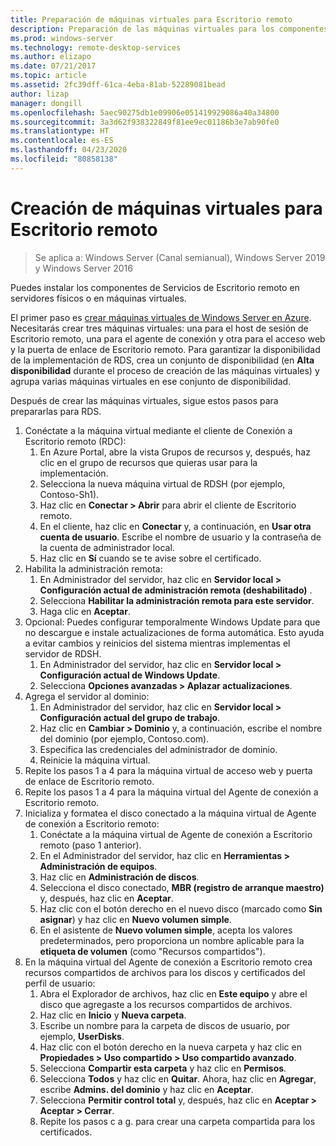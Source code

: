 ```yaml
---
title: Preparación de máquinas virtuales para Escritorio remoto
description: Preparación de las máquinas virtuales para los componentes de Escritorio remoto
ms.prod: windows-server
ms.technology: remote-desktop-services
ms.author: elizapo
ms.date: 07/21/2017
ms.topic: article
ms.assetid: 2fc39dff-61ca-4eba-81ab-52289081bead
author: lizap
manager: dongill
ms.openlocfilehash: 5aec90275db1e09906e051419929086a40a34800
ms.sourcegitcommit: 3a3d62f938322849f81ee9ec01186b3e7ab90fe0
ms.translationtype: HT
ms.contentlocale: es-ES
ms.lasthandoff: 04/23/2020
ms.locfileid: "80858138"
---
```

# <a name="create-virtual-machines-for-remote-desktop"></a>Creación de máquinas virtuales para Escritorio remoto

>Se aplica a: Windows Server (Canal semianual), Windows Server 2019 y Windows Server 2016

Puedes instalar los componentes de Servicios de Escritorio remoto en servidores físicos o en máquinas virtuales. 

El primer paso es [crear máquinas virtuales de Windows Server en Azure](/azure/virtual-machines/windows/quick-create-portal). Necesitarás crear tres máquinas virtuales: una para el host de sesión de Escritorio remoto, una para el agente de conexión y otra para el acceso web y la puerta de enlace de Escritorio remoto. Para garantizar la disponibilidad de la implementación de RDS, crea un conjunto de disponibilidad (en **Alta disponibilidad** durante el proceso de creación de las máquinas virtuales) y agrupa varias máquinas virtuales en ese conjunto de disponibilidad.
 
Después de crear las máquinas virtuales, sigue estos pasos para prepararlas para RDS.

1.  Conéctate a la máquina virtual mediante el cliente de Conexión a Escritorio remoto (RDC):  
    1.  En Azure Portal, abre la vista Grupos de recursos y, después, haz clic en el grupo de recursos que quieras usar para la implementación.  
    2.  Selecciona la nueva máquina virtual de RDSH (por ejemplo, Contoso-Sh1).  
    3.  Haz clic en **Conectar > Abrir** para abrir el cliente de Escritorio remoto.  
    4.  En el cliente, haz clic en **Conectar** y, a continuación, en **Usar otra cuenta de usuario**. Escribe el nombre de usuario y la contraseña de la cuenta de administrador local.  
    5.  Haz clic en **Sí** cuando se te avise sobre el certificado.  
2.  Habilita la administración remota:  
    1.  En Administrador del servidor, haz clic en **Servidor local > Configuración actual de administración remota (deshabilitado)** .  
    2.  Selecciona **Habilitar la administración remota para este servidor**.  
    3.  Haga clic en **Aceptar**.  
3.  Opcional: Puedes configurar temporalmente Windows Update para que no descargue e instale actualizaciones de forma automática. Esto ayuda a evitar cambios y reinicios del sistema mientras implementas el servidor de RDSH.  
    1.  En Administrador del servidor, haz clic en **Servidor local > Configuración actual de Windows Update**.  
    2.  Selecciona **Opciones avanzadas > Aplazar actualizaciones**.   
4.  Agrega el servidor al dominio:  
    1.  En Administrador del servidor, haz clic en **Servidor local > Configuración actual del grupo de trabajo**.  
    2.  Haz clic en **Cambiar > Dominio** y, a continuación, escribe el nombre del dominio (por ejemplo, Contoso.com).  
    3.  Especifica las credenciales del administrador de dominio.  
    4.  Reinicie la máquina virtual.  
5.  Repite los pasos 1 a 4 para la máquina virtual de acceso web y puerta de enlace de Escritorio remoto.  
6.  Repite los pasos 1 a 4 para la máquina virtual del Agente de conexión a Escritorio remoto.  
7.  Inicializa y formatea el disco conectado a la máquina virtual de Agente de conexión a Escritorio remoto:  
    1.  Conéctate a la máquina virtual de Agente de conexión a Escritorio remoto (paso 1 anterior).  
    2.  En el Administrador del servidor, haz clic en **Herramientas > Administración de equipos**.  
    3.  Haz clic en **Administración de discos**.  
    4.  Selecciona el disco conectado, **MBR (registro de arranque maestro)** y, después, haz clic en **Aceptar**.  
    5.  Haz clic con el botón derecho en el nuevo disco (marcado como **Sin asignar**) y haz clic en **Nuevo volumen simple**.  
    6.  En el asistente de **Nuevo volumen simple**, acepta los valores predeterminados, pero proporciona un nombre aplicable para la **etiqueta de volumen** (como "Recursos compartidos").  
8.  En la máquina virtual del Agente de conexión a Escritorio remoto crea recursos compartidos de archivos para los discos y certificados del perfil de usuario:   
    1.  Abra el Explorador de archivos, haz clic en **Este equipo** y abre el disco que agregaste a los recursos compartidos de archivos.  
    2.  Haz clic en **Inicio** y **Nueva carpeta**.  
    3.  Escribe un nombre para la carpeta de discos de usuario, por ejemplo, **UserDisks**.  
    4.  Haz clic con el botón derecho en la nueva carpeta y haz clic en **Propiedades > Uso compartido > Uso compartido avanzado**.  
    5.  Selecciona **Compartir esta carpeta** y haz clic en **Permisos**.  
    6.  Selecciona **Todos** y haz clic en **Quitar**. Ahora, haz clic en **Agregar**, escribe **Admins. del dominio** y haz clic en **Aceptar**.  
    7.  Selecciona **Permitir control total** y, después, haz clic en **Aceptar > Aceptar > Cerrar**.  
    8.  Repite los pasos c a g. para crear una carpeta compartida para los certificados.   



